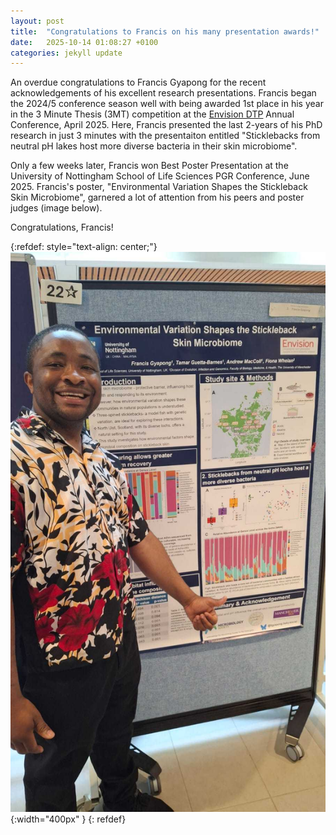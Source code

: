 ```yaml
---
layout: post
title:  "Congratulations to Francis on his many presentation awards!"
date:   2025-10-14 01:08:27 +0100
categories: jekyll update
---
```


An overdue congratulations to Francis Gyapong for the recent acknowledgements of his excellent research presentations. Francis began the 2024/5 conference season well with being awarded 1st place in his year in the 3 Minute Thesis (3MT) competition at the [Envision DTP][envision] Annual Conference, April 2025. Here, Francis presented the last 2-years of his PhD research in just 3 minutes with the presentaiton entitled "Sticklebacks from neutral pH lakes host more diverse bacteria in their skin microbiome".

Only a few weeks later, Francis won Best Poster Presentation at the University of Nottingham School of Life Sciences PGR Conference, June 2025. Francis's poster, "Environmental Variation Shapes the Stickleback Skin Microbiome", garnered a lot of attention from his peers and poster judges (image below).

Congratulations, Francis!


[envision]:https://www.envision-dtp.org/

{:refdef: style="text-align: center;"}
![image](/assets/images/francis-poster-award.jpg){:width="400px" }
{: refdef}

